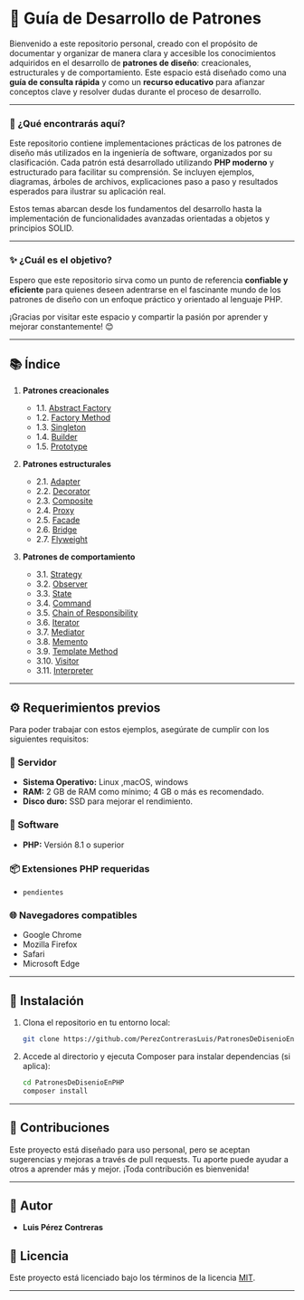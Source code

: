 # 🧠 Guía de Desarrollo de Patrones

Bienvenido a este repositorio personal, creado con el propósito de documentar y organizar de manera clara y accesible los conocimientos adquiridos en el desarrollo de **patrones de diseño**: creacionales, estructurales y de comportamiento. Este espacio está diseñado como una **guía de consulta rápida** y como un **recurso educativo** para afianzar conceptos clave y resolver dudas durante el proceso de desarrollo.

---

### 📖 ¿Qué encontrarás aquí?

Este repositorio contiene implementaciones prácticas de los patrones de diseño más utilizados en la ingeniería de software, organizados por su clasificación. Cada patrón está desarrollado utilizando **PHP moderno** y estructurado para facilitar su comprensión. Se incluyen ejemplos, diagramas, árboles de archivos, explicaciones paso a paso y resultados esperados para ilustrar su aplicación real.

Estos temas abarcan desde los fundamentos del desarrollo hasta la implementación de funcionalidades avanzadas orientadas a objetos y principios SOLID.

---

### ✨ ¿Cuál es el objetivo?

Espero que este repositorio sirva como un punto de referencia **confiable y eficiente** para quienes deseen adentrarse en el fascinante mundo de los patrones de diseño con un enfoque práctico y orientado al lenguaje PHP.

¡Gracias por visitar este espacio y compartir la pasión por aprender y mejorar constantemente! 😊

---

## 📚 Índice

1. **Patrones creacionales** 
    - 1.1. [Abstract Factory](https://github.com/PerezContrerasLuis/PatronesDeDisenioEnPHP/tree/master/Creacionales/AbstractFactory)
    - 1.2. [Factory Method](#)
    - 1.3. [Singleton](#)
    - 1.4. [Builder](#)
    - 1.5. [Prototype](#)

2. **Patrones estructurales** 
    - 2.1. [Adapter](#)
    - 2.2. [Decorator](#)
    - 2.3. [Composite](#)
    - 2.4. [Proxy](#)
    - 2.5. [Facade](#)
    - 2.6. [Bridge](#)
    - 2.7. [Flyweight](#)

3. **Patrones de comportamiento**
    - 3.1. [Strategy](#)
    - 3.2. [Observer](#)
    - 3.3. [State](#)
    - 3.4. [Command](#)
    - 3.5. [Chain of Responsibility](#)
    - 3.6. [Iterator](#)
    - 3.7. [Mediator](#)
    - 3.8. [Memento](#)
    - 3.9. [Template Method](#)
    - 3.10. [Visitor](#)
    - 3.11. [Interpreter](#)

---

## ⚙️ Requerimientos previos

Para poder trabajar con estos ejemplos, asegúrate de cumplir con los siguientes requisitos:

### 🔧 Servidor
- **Sistema Operativo:** Linux ,macOS, windows
- **RAM:** 2 GB de RAM como mínimo; 4 GB o más es recomendado.
- **Disco duro:** SSD para mejorar el rendimiento.

### 🧰 Software
- **PHP:** Versión 8.1 o superior

### 📦 Extensiones PHP requeridas

- `pendientes`   

### 🌐 Navegadores compatibles

- Google Chrome  
- Mozilla Firefox  
- Safari  
- Microsoft Edge  

---

## 🚀 Instalación

1. Clona el repositorio en tu entorno local:

    ```bash
    git clone https://github.com/PerezContrerasLuis/PatronesDeDisenioEnPHP
    ```

2. Accede al directorio y ejecuta Composer para instalar dependencias (si aplica):

    ```bash
    cd PatronesDeDisenioEnPHP
    composer install
    ```

---

## 🤝 Contribuciones

Este proyecto está diseñado para uso personal, pero se aceptan sugerencias y mejoras a través de pull requests. Tu aporte puede ayudar a otros a aprender más y mejor. ¡Toda contribución es bienvenida!

---

## 👤 Autor

- **Luis Pérez Contreras**

## 📄 Licencia

Este proyecto está licenciado bajo los términos de la licencia [MIT](LICENSE).

---